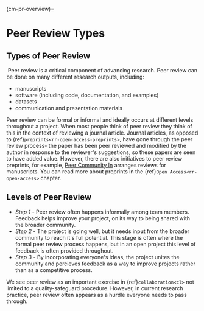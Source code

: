 (cm-pr-overview)=

# Peer Review Types

## Types of Peer Review
​ Peer review is a critical component of advancing research. Peer review can be done on many different research outputs, including:
* manuscripts
* software (including code, documentation, and examples)
* datasets
* communication and presentation materials


Peer review can be formal or informal and ideally occurs at different levels throughout a project. When most people think of peer review they think of this in the context of reviewing a journal article. Journal articles, as opposed to {ref}`preprints<rr-open-access-preprints>`, have gone through the peer review process- the paper has been peer reviewed and modified by the author in response to the reviewer's suggestions, so these papers are seen to have added value. However, there are also initiatives to peer review preprints, for example, [Peer Community In](https://peercommunityin.org/) arranges reviews for manuscripts. You can read more about preprints in the {ref}`Open Access<rr-open-access>` chapter.


## Levels of Peer Review
* *Step 1* - Peer review often happens informally among team members. Feedback helps improve your project, on its way to being shared with the broader community.​
* *Step 2* - The project is going well, but it needs input from the broader community to reach it's full potential. This stage is often where the formal peer review process happens, but in an open project this level of feedback is often provided throughout.​
* *Step 3* - By incorporating everyone's ideas, the project unites the community and percieves feedback as a way to improve projects rather than as a competitive process.

We see peer review as an important exercise in {ref}`collaboration<cl>` not limited to a quality-safeguard procedure. However, in current research practice, peer review often appears as a hurdle everyone needs to pass through.




